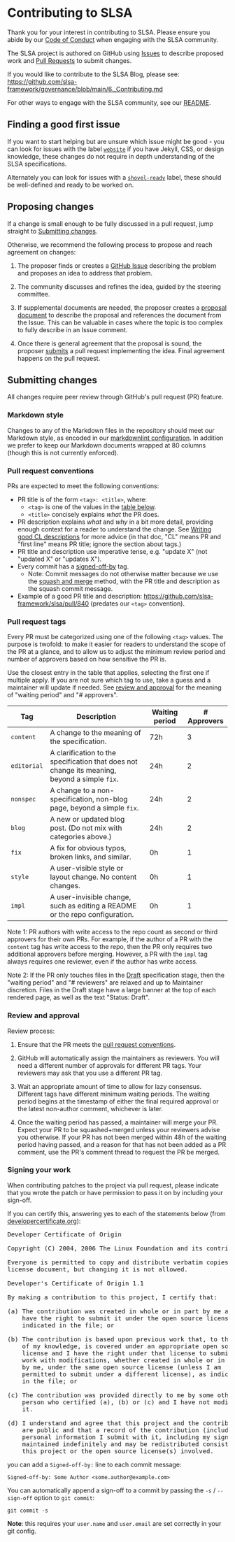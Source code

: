 # Contributing to SLSA

Thank you for your interest in contributing to SLSA. Please ensure you abide by
our [Code of Conduct](code-of-conduct.md) when engaging with the SLSA community.

The SLSA project is authored on GitHub using [Issues] to describe proposed work
and [Pull Requests] to submit changes.

If you would like to contribute to the SLSA Blog, please see: https://github.com/slsa-framework/governance/blob/main/6._Contributing.md

For other ways to engage with the SLSA community, see our [README](README.md).

[Issues]: https://github.com/slsa-framework/slsa/issues
[Pull Requests]: https://github.com/slsa-framework/slsa/pulls

## Finding a good first issue

If you want to start helping but are unsure which issue might be good - you can look for issues with the label [`website`](https://github.com/slsa-framework/slsa/labels/website) if you have Jekyll, CSS, or design knowledge, these changes do not require in depth understanding of the SLSA specifications.

Alternately you can look for issues with a [`shovel-ready`](https://github.com/slsa-framework/slsa/labels/shovel-ready) label, these should be well-defined and ready to be worked on.

## Proposing changes

If a change is small enough to be fully discussed in a pull request, jump
straight to [Submitting changes].

Otherwise, we recommend the following process to propose and reach agreement on
changes:

1.  The proposer finds or creates a [GitHub Issue][Issues] describing the
    problem and proposes an idea to address that problem.

2.  The community discusses and refines the idea, guided by the steering
    committee.

3.  If supplemental documents are needed, the proposer creates a
    [proposal document] to describe the proposal and references the document
    from the Issue. This can be valuable in cases where the topic is too complex
    to fully describe in an Issue comment.

4.  Once there is general agreement that the proposal is sound, the proposer
    [submits][submitting changes] a pull request implementing the idea. Final
    agreement happens on the pull request.

[proposal document]: https://github.com/slsa-framework/slsa-proposals

## Submitting changes

[submitting changes]: #submitting-changes

All changes require peer review through GitHub's pull request (PR) feature.

### Markdown style

Changes to any of the Markdown files in the repository should meet our Markdown
style, as encoded in our [markdownlint configuration](.markdownlint.yaml). In
addition we prefer to keep our Markdown documents wrapped at 80 columns (though
this is not currently enforced).

### Pull request conventions

[pull request conventions]: #pull-request-conventions

PRs are expected to meet the following conventions:

-   PR title is of the form `<tag>: <title>`, where:
    -   `<tag>` is one of the values in the [table below](#pull-request-tags).
    -   `<title>` concisely explains *what* the PR does.
-   PR description explains *what* and *why* in a bit more detail, providing
    enough context for a reader to understand the change. See
    [Writing good CL descriptions](https://google.github.io/eng-practices/review/developer/cl-descriptions.html)
    for more advice (in that doc, "CL" means PR and "first line" means PR title;
    ignore the section about tags.)
-   PR title and description use imperative tense, e.g. "update X" (not "updated
    X" or "updates X").
-   Every commit has a [signed-off-by] tag.
    -   Note: Commit messages do not otherwise matter because we use the [squash
        and merge] method, with the PR title and description as the squash
        commit message.
-   Example of a good PR title and description:
    https://github.com/slsa-framework/slsa/pull/840 (predates our `<tag>`
    convention).

### Pull request tags

Every PR must be categorized using one of the following `<tag>` values. The
purpose is twofold: to make it easier for readers to understand the scope of the
PR at a glance, and to allow us to adjust the minimum review period and number
of approvers based on how sensitive the PR is.

Use the closest entry in the table that applies, selecting the first one if
multiple apply. If you are not sure which tag to use, take a guess and a
maintainer will update if needed. See [review and approval] for the meaning of
"waiting period" and "# approvers".

| Tag | Description | Waiting period | # Approvers |
|---|---|---|---|
| `content` | A change to the meaning of the specification. | 72h | 3 |
| `editorial` | A clarification to the specification that does not change its meaning, beyond a simple `fix`. | 24h | 2 |
| `nonspec` | A change to a non-specification, non-blog page, beyond a simple `fix`. | 24h | 2 |
| `blog` | A new or updated blog post. (Do not mix with categories above.) | 24h | 2 |
| `fix` | A fix for obvious typos, broken links, and similar. | 0h | 1 |
| `style` | A user-visible style or layout change. No content changes. | 0h | 1 |
| `impl` | A user-invisible change, such as editing a README or the repo configuration. | 0h | 1 |

Note 1: PR authors with write access to the repo count as second or third
approvers for their own PRs. For example, if the author of a PR with the
`content` tag has write access to the repo, then the PR only requires
two additional approvers before merging. However, a PR with the `impl` tag
always requires one reviewer, even if the author has write access.

Note 2: If the PR only touches files in the [Draft](docs/spec-stages.md)
specification stage, then the "waiting period" and "# reviewers" are relaxed and
up to Maintainer discretion. Files in the Draft stage have a large banner at the
top of each rendered page, as well as the text "Status: Draft".

[squash and merge]: https://docs.github.com/en/pull-requests/collaborating-with-pull-requests/incorporating-changes-from-a-pull-request/about-pull-request-merges#squash-and-merge-your-commits

### Review and approval

[review and approval]: #review-and-approval

Review process:

1.  Ensure that the PR meets the [pull request conventions].

2.  GitHub will automatically assign the maintainers as reviewers. You will need
    a different number of approvals for different PR tags. Your reviewers may
    ask that you use a different PR tag.

3.  Wait an appropriate amount of time to allow for lazy consensus. Different
    tags have different minimum waiting periods. The waiting period begins at
    the timestamp of either the final required approval or the latest non-author
    comment, whichever is later.

4.  Once the waiting period has passed, a maintainer will merge your PR. Expect
    your PR to be squashed+merged unless your reviewers advise you otherwise.
    If your PR has not been merged within 48h of the waiting period having
    passed, and a reason for that has not been added as a PR comment, use the
    PR's comment thread to request the PR be merged.

### Signing your work

[signed-off-by]: #signing-your-work

When contributing patches to the project via pull request, please indicate that
you wrote the patch or have permission to pass it on by including your sign-off.

If you can certify this, answering yes to each of the statements below (from
[developercertificate.org](https://developercertificate.org/)):

<pre>
Developer Certificate of Origin

Copyright (C) 2004, 2006 The Linux Foundation and its contributors.

Everyone is permitted to copy and distribute verbatim copies of this
license document, but changing it is not allowed.

Developer's Certificate of Origin 1.1

By making a contribution to this project, I certify that:

(a) The contribution was created in whole or in part by me and I
    have the right to submit it under the open source license
    indicated in the file; or

(b) The contribution is based upon previous work that, to the best
    of my knowledge, is covered under an appropriate open source
    license and I have the right under that license to submit that
    work with modifications, whether created in whole or in part
    by me, under the same open source license (unless I am
    permitted to submit under a different license), as indicated
    in the file; or

(c) The contribution was provided directly to me by some other
    person who certified (a), (b) or (c) and I have not modified
    it.

(d) I understand and agree that this project and the contribution
    are public and that a record of the contribution (including all
    personal information I submit with it, including my sign-off) is
    maintained indefinitely and may be redistributed consistent with
    this project or the open source license(s) involved.
</pre>

you can add a `Signed-off-by:` line to each commit message:

`Signed-off-by: Some Author <some.author@example.com>`

You can automatically append a sign-off to a commit by passing the `-s` /
`--sign-off` option to `git commit`:

`git commit -s`

**Note**: this requires your `user.name` and `user.email` are set correctly
in your git config.
